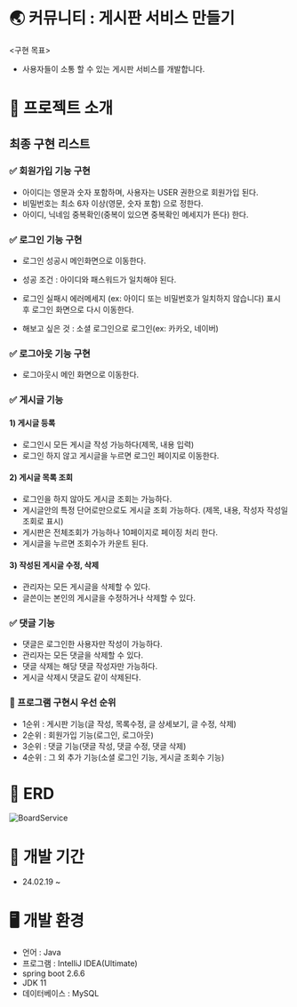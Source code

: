 # 🌏 커뮤니티 : 게시판 서비스 만들기
<구현 목표>
- 사용자들이 소통 할 수 있는 게시판 서비스를 개발합니다.

# 📕 프로젝트 소개
## 최종 구현 리스트
### ✅ 회원가입 기능 구현
- 아이디는 영문과 숫자 포함하며, 사용자는 USER 권한으로 회원가입 된다.
- 비밀번호는 최소 6자 이상(영문, 숫자 포함) 으로 정한다.
- 아이디, 닉네임 중복확인(중복이 있으면 중복확인 메세지가 뜬다) 한다.
  
### ✅ 로그인 기능 구현
- 로그인 성공시 메인화면으로 이동한다.
- 성공 조건 : 아이디와 패스워드가 일치해야 된다.
- 로그인 실패시 에러메세지
  (ex: 아이디 또는 비밀번호가 일치하지 않습니다) 표시 후 로그인 화면으로 다시 이동한다.

- 해보고 싶은 것 : 소셜 로그인으로 로그인(ex: 카카오, 네이버)

### ✅ 로그아웃 기능 구현
- 로그아웃시 메인 화면으로 이동한다.

### ✅ 게시글 기능
#### 1) 게시글 등록
- 로그인시 모든 게시글 작성 가능하다(제목, 내용 입력)
- 로그인 하지 않고 게시글을 누르면 로그인 페이지로 이동한다.

#### 2) 게시글 목록 조회
- 로그인을 하지 않아도 게시글 조회는 가능하다.
- 게시글안의 특정 단어로만으로도 게시글 조회 가능하다.
  (제목, 내용, 작성자 작성일 조회로 표시)
- 게시판은 전체조회가 가능하나 10페이지로 페이징 처리 한다.
- 게시글을 누르면 조회수가 카운트 된다.

#### 3) 작성된 게시글 수정, 삭제
- 관리자는 모든 게시글을 삭제할 수 있다.
- 글쓴이는 본인의 게시글을 수정하거나 삭제할 수 있다.

### ✅ 댓글 기능
- 댓글은 로그인한 사용자만 작성이 가능하다.
- 관리자는 모든 댓글을 삭제할 수 있다.
- 댓글 삭제는 해당 댓글 작성자만 가능하다.
- 게시글 삭제시 댓글도 같이 삭제된다.

### 📌 프로그램 구현시 우선 순위
- 1순위 : 게시판 기능(글 작성, 목록수정, 글 상세보기, 글 수정, 삭제)
- 2순위 : 회원가입 기능(로그인, 로그아웃)
- 3순위 : 댓글 기능(댓글 작성, 댓글 수정, 댓글 삭제)
- 4순위 : 그 외 추가 기능(소셜 로그인 기능, 게시글 조회수 기능)

# 📍 ERD
![BoardService](https://github.com/kimyeongini/BoardService/assets/129055860/ebf62705-95c3-4981-a7e4-8508309383a1)

# 📕 개발 기간
- 24.02.19 ~ 

# 🖥️ 개발 환경
- 언어 : Java
- 프로그램 : IntelliJ IDEA(Ultimate)
- spring boot 2.6.6
- JDK 11
- 데이터베이스 : MySQL
